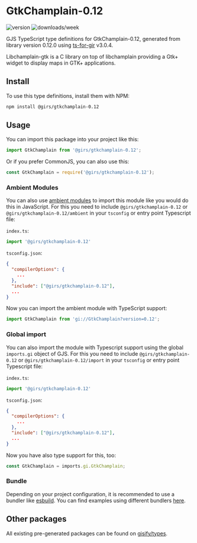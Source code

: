 
# GtkChamplain-0.12

![version](https://img.shields.io/npm/v/@girs/gtkchamplain-0.12)
![downloads/week](https://img.shields.io/npm/dw/@girs/gtkchamplain-0.12)


GJS TypeScript type definitions for GtkChamplain-0.12, generated from library version 0.12.0 using [ts-for-gir](https://github.com/gjsify/ts-for-gir) v3.0.4.

Libchamplain-gtk is a C library on top of libchamplain providing a Gtk+ widget to display maps in GTK+ applications.

## Install

To use this type definitions, install them with NPM:
```bash
npm install @girs/gtkchamplain-0.12
```

## Usage

You can import this package into your project like this:
```ts
import GtkChamplain from '@girs/gtkchamplain-0.12';
```

Or if you prefer CommonJS, you can also use this:
```ts
const GtkChamplain = require('@girs/gtkchamplain-0.12');
```

### Ambient Modules

You can also use [ambient modules](https://github.com/gjsify/ts-for-gir/tree/main/packages/cli#ambient-modules) to import this module like you would do this in JavaScript.
For this you need to include `@girs/gtkchamplain-0.12` or `@girs/gtkchamplain-0.12/ambient` in your `tsconfig` or entry point Typescript file:

`index.ts`:
```ts
import '@girs/gtkchamplain-0.12'
```

`tsconfig.json`:
```json
{
  "compilerOptions": {
    ...
  },
  "include": ["@girs/gtkchamplain-0.12"],
  ...
}
```

Now you can import the ambient module with TypeScript support: 

```ts
import GtkChamplain from 'gi://GtkChamplain?version=0.12';
```

### Global import

You can also import the module with Typescript support using the global `imports.gi` object of GJS.
For this you need to include `@girs/gtkchamplain-0.12` or `@girs/gtkchamplain-0.12/import` in your `tsconfig` or entry point Typescript file:

`index.ts`:
```ts
import '@girs/gtkchamplain-0.12'
```

`tsconfig.json`:
```json
{
  "compilerOptions": {
    ...
  },
  "include": ["@girs/gtkchamplain-0.12"],
  ...
}
```

Now you have also type support for this, too:

```ts
const GtkChamplain = imports.gi.GtkChamplain;
```

### Bundle

Depending on your project configuration, it is recommended to use a bundler like [esbuild](https://esbuild.github.io/). You can find examples using different bundlers [here](https://github.com/gjsify/ts-for-gir/tree/main/examples).

## Other packages

All existing pre-generated packages can be found on [gjsify/types](https://github.com/gjsify/types).

